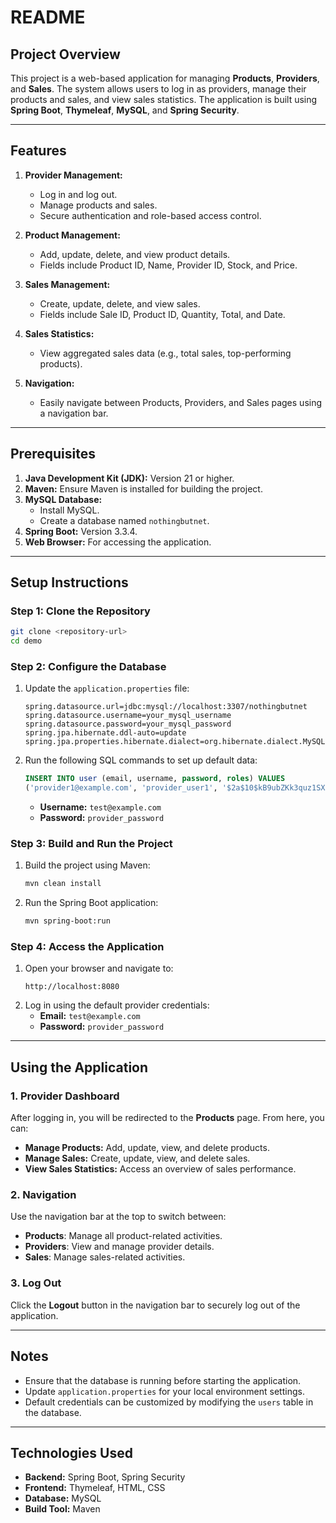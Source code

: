 # README

## Project Overview
This project is a web-based application for managing **Products**, **Providers**, and **Sales**. The system allows users to log in as providers, manage their products and sales, and view sales statistics. The application is built using **Spring Boot**, **Thymeleaf**, **MySQL**, and **Spring Security**.

---

## Features
1. **Provider Management:**
   - Log in and log out.
   - Manage products and sales.
   - Secure authentication and role-based access control.

2. **Product Management:**
   - Add, update, delete, and view product details.
   - Fields include Product ID, Name, Provider ID, Stock, and Price.

3. **Sales Management:**
   - Create, update, delete, and view sales.
   - Fields include Sale ID, Product ID, Quantity, Total, and Date.

4. **Sales Statistics:**
   - View aggregated sales data (e.g., total sales, top-performing products).

5. **Navigation:**
   - Easily navigate between Products, Providers, and Sales pages using a navigation bar.

---

## Prerequisites

1. **Java Development Kit (JDK):** Version 21 or higher.
2. **Maven:** Ensure Maven is installed for building the project.
3. **MySQL Database:**
   - Install MySQL.
   - Create a database named `nothingbutnet`.
4. **Spring Boot:** Version 3.3.4.
5. **Web Browser:** For accessing the application.

---

## Setup Instructions

### Step 1: Clone the Repository
```bash
git clone <repository-url>
cd demo
```

### Step 2: Configure the Database
1. Update the `application.properties` file:
   ```properties
   spring.datasource.url=jdbc:mysql://localhost:3307/nothingbutnet
   spring.datasource.username=your_mysql_username
   spring.datasource.password=your_mysql_password
   spring.jpa.hibernate.ddl-auto=update
   spring.jpa.properties.hibernate.dialect=org.hibernate.dialect.MySQLDialect
   ```
2. Run the following SQL commands to set up default data:
   ```sql
   INSERT INTO user (email, username, password, roles) VALUES
   ('provider1@example.com', 'provider_user1', '$2a$10$kB9ubZKk3quz1SXip17wbeLsyZTjG6ve11/5fdVR/AMAndz/euVMO', 'ROLES_PROVIDER');
   ```
   - **Username:** `test@example.com`
   - **Password:** `provider_password`

### Step 3: Build and Run the Project
1. Build the project using Maven:
   ```bash
   mvn clean install
   ```
2. Run the Spring Boot application:
   ```bash
   mvn spring-boot:run
   ```

### Step 4: Access the Application
1. Open your browser and navigate to:
   ```
   http://localhost:8080
   ```
2. Log in using the default provider credentials:
   - **Email:** `test@example.com`
   - **Password:** `provider_password`

---

## Using the Application

### 1. **Provider Dashboard**
   After logging in, you will be redirected to the **Products** page. From here, you can:

   - **Manage Products:** Add, update, view, and delete products.
   - **Manage Sales:** Create, update, view, and delete sales.
   - **View Sales Statistics:** Access an overview of sales performance.

### 2. **Navigation**
   Use the navigation bar at the top to switch between:
   - **Products**: Manage all product-related activities.
   - **Providers**: View and manage provider details.
   - **Sales**: Manage sales-related activities.

### 3. **Log Out**
   Click the **Logout** button in the navigation bar to securely log out of the application.

---

## Notes
- Ensure that the database is running before starting the application.
- Update `application.properties` for your local environment settings.
- Default credentials can be customized by modifying the `users` table in the database.

---

## Technologies Used
- **Backend:** Spring Boot, Spring Security
- **Frontend:** Thymeleaf, HTML, CSS
- **Database:** MySQL
- **Build Tool:** Maven
